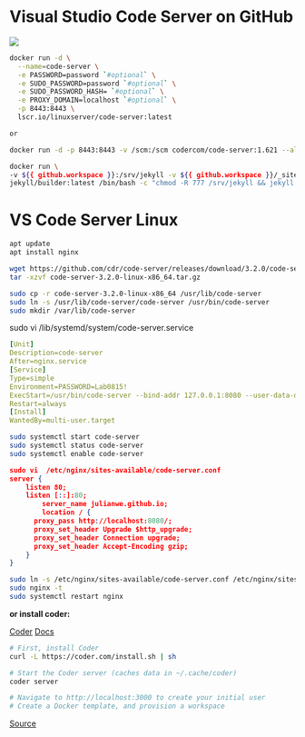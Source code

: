 # Visual Studio Code Server on GitHub


![](../images/codeserver.jpg)

```sh
docker run -d \
  --name=code-server \
  -e PASSWORD=password `#optional` \
  -e SUDO_PASSWORD=password `#optional` \
  -e SUDO_PASSWORD_HASH= `#optional` \
  -e PROXY_DOMAIN=localhost `#optional` \
  -p 8443:8443 \
  lscr.io/linuxserver/code-server:latest

or

docker run -d -p 8443:8443 -v /scm:/scm codercom/code-server:1.621 --allow-http --no-auth

docker run \
-v ${{ github.workspace }}:/srv/jekyll -v ${{ github.workspace }}/_site:/srv/jekyll/_site \
jekyll/builder:latest /bin/bash -c "chmod -R 777 /srv/jekyll && jekyll build --future"
```

# VS Code Server Linux
```sh
apt update 
apt install nginx
```


```sh
wget https://github.com/cdr/code-server/releases/download/3.2.0/code-server-3.2.0-linux-x86_64.tar.gz
tar -xzvf code-server-3.2.0-linux-x86_64.tar.gz

sudo cp -r code-server-3.2.0-linux-x86_64 /usr/lib/code-server
sudo ln -s /usr/lib/code-server/code-server /usr/bin/code-server
sudo mkdir /var/lib/code-server
```

sudo vi /lib/systemd/system/code-server.service
		
```yml
[Unit]
Description=code-server
After=nginx.service
[Service]
Type=simple
Environment=PASSWORD=Lab0815!
ExecStart=/usr/bin/code-server --bind-addr 127.0.0.1:8080 --user-data-dir /var/lib/code-server --auth password
Restart=always
[Install]
WantedBy=multi-user.target
```


```sh
sudo systemctl start code-server
sudo systemctl status code-server
sudo systemctl enable code-server
```



```json
sudo vi  /etc/nginx/sites-available/code-server.conf
server {
    listen 80;
    listen [::]:80;
		server_name julianwe.github.io;
		location / {
      proxy_pass http://localhost:8080/;
      proxy_set_header Upgrade $http_upgrade;
      proxy_set_header Connection upgrade;
      proxy_set_header Accept-Encoding gzip;
    }
}
```

```sh
sudo ln -s /etc/nginx/sites-available/code-server.conf /etc/nginx/sites-enabled/code-server.conf
sudo nginx -t
sudo systemctl restart nginx
```

**or install coder:**

[Coder](https://github.com/coder/coder#coder)
[Docs](https://docs.linuxserver.io/images/docker-code-server)

```sh
# First, install Coder
curl -L https://coder.com/install.sh | sh

# Start the Coder server (caches data in ~/.cache/coder)
coder server

# Navigate to http://localhost:3000 to create your initial user
# Create a Docker template, and provision a workspace
```

[Source](https://www.digitalocean.com/community/tutorials/how-to-set-up-the-code-server-cloud-ide-platform-on-ubuntu-18-04)